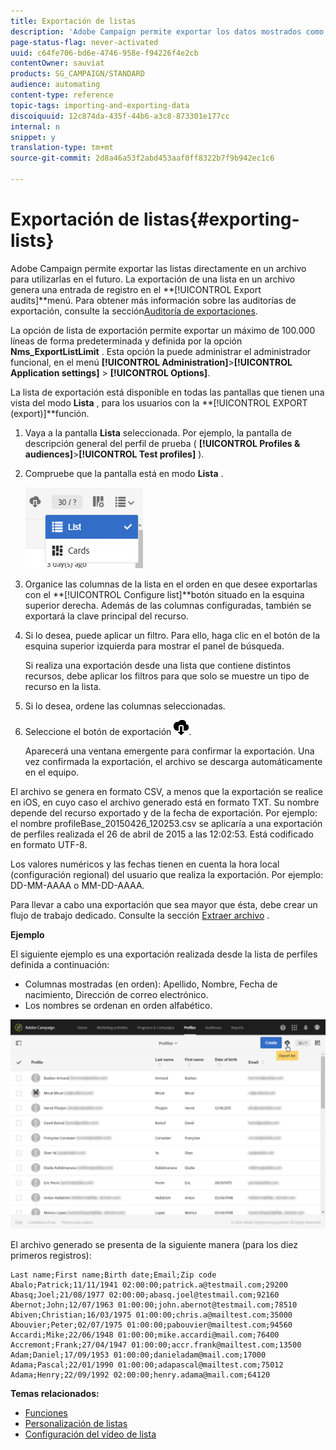 ```yaml
---
title: Exportación de listas
description: 'Adobe Campaign permite exportar los datos mostrados como listas desde una pantalla de información general directamente en un archivo para su uso futuro. '
page-status-flag: never-activated
uuid: c64fe706-bd6e-4746-958e-f94226f4e2cb
contentOwner: sauviat
products: SG_CAMPAIGN/STANDARD
audience: automating
content-type: reference
topic-tags: importing-and-exporting-data
discoiquuid: 12c874da-435f-44b6-a3c8-873301e177cc
internal: n
snippet: y
translation-type: tm+mt
source-git-commit: 2d8a46a53f2abd453aaf0ff8322b7f9b942ec1c6

---
```



# Exportación de listas{#exporting-lists}

Adobe Campaign permite exportar las listas directamente en un archivo para utilizarlas en el futuro. La exportación de una lista en un archivo genera una entrada de registro en el **[!UICONTROL Export audits]**menú. Para obtener más información sobre las auditorías de exportación, consulte la sección[Auditoría de exportaciones](../../administration/using/auditing-export-logs.md).

La opción de lista de exportación permite exportar un máximo de 100.000 líneas de forma predeterminada y definida por la opción **Nms_ExportListLimit** . Esta opción la puede administrar el administrador funcional, en el menú **[!UICONTROL Administration]**>**[!UICONTROL Application settings]** > **[!UICONTROL Options]**.

La lista de exportación está disponible en todas las pantallas que tienen una vista del modo **Lista** , para los usuarios con la **[!UICONTROL EXPORT (export)]**función.

1. Vaya a la pantalla **Lista** seleccionada. Por ejemplo, la pantalla de descripción general del perfil de prueba ( **[!UICONTROL Profiles & audiences]**>**[!UICONTROL Test profiles]** ).
1. Compruebe que la pantalla está en modo **Lista** .

   ![](assets/export_list_mode_switch.png)

1. Organice las columnas de la lista en el orden en que desee exportarlas con el **[!UICONTROL Configure list]**botón situado en la esquina superior derecha. Además de las columnas configuradas, también se exportará la clave principal del recurso.
1. Si lo desea, puede aplicar un filtro. Para ello, haga clic en el botón de la esquina superior izquierda para mostrar el panel de búsqueda.

   Si realiza una exportación desde una lista que contiene distintos recursos, debe aplicar los filtros para que solo se muestre un tipo de recurso en la lista.

1. Si lo desea, ordene las columnas seleccionadas.
1. Seleccione el botón de exportación ![](assets/exportlistbutton.png).

   Aparecerá una ventana emergente para confirmar la exportación. Una vez confirmada la exportación, el archivo se descarga automáticamente en el equipo.

El archivo se genera en formato CSV, a menos que la exportación se realice en iOS, en cuyo caso el archivo generado está en formato TXT. Su nombre depende del recurso exportado y de la fecha de exportación. Por ejemplo: el nombre profileBase_20150426_120253.csv se aplicaría a una exportación de perfiles realizada el 26 de abril de 2015 a las 12:02:53. Está codificado en formato UTF-8.

Los valores numéricos y las fechas tienen en cuenta la hora local (configuración regional) del usuario que realiza la exportación. Por ejemplo: DD-MM-AAAA o MM-DD-AAAA.

Para llevar a cabo una exportación que sea mayor que ésta, debe crear un flujo de trabajo dedicado. Consulte la sección [Extraer archivo](../../automating/using/extract-file.md) .

**Ejemplo**

El siguiente ejemplo es una exportación realizada desde la lista de perfiles definida a continuación:

* Columnas mostradas (en orden): Apellido, Nombre, Fecha de nacimiento, Dirección de correo electrónico.
* Los nombres se ordenan en orden alfabético.

![](assets/export_list_example1.png)

El archivo generado se presenta de la siguiente manera (para los diez primeros registros):

```
Last name;First name;Birth date;Email;Zip code
Abalo;Patrick;11/11/1941 02:00:00;patrick.a@testmail.com;29200
Abasq;Joel;21/08/1977 02:00:00;abasq.joel@testmail.com;92160
Abernot;John;12/07/1963 01:00:00;john.abernot@testmail.com;78510
Abiven;Christian;16/03/1975 01:00:00;chris.a@mailtest.com;35000
Abouvier;Peter;02/07/1975 01:00:00;pabouvier@mailtest.com;94560
Accardi;Mike;22/06/1948 01:00:00;mike.accardi@mail.com;76400
Accremont;Frank;27/04/1947 01:00:00;accr.frank@mailtest.com;13500
Adam;Daniel;17/09/1953 01:00:00;danieladam@mail.com;17000
Adama;Pascal;22/01/1990 01:00:00;adapascal@mailtest.com;75012
Adama;Henry;22/09/1992 02:00:00;henry.adama@mail.com;64120
```

**Temas relacionados:**

* [Funciones](../../administration/using/list-of-roles.md)
* [Personalización de listas](../../start/using/customizing-lists.md)
* [Configuración del vídeo de lista](https://docs.adobe.com/content/help/en/campaign-learn/campaign-standard-tutorials/getting-started/configure-a-list.html)
